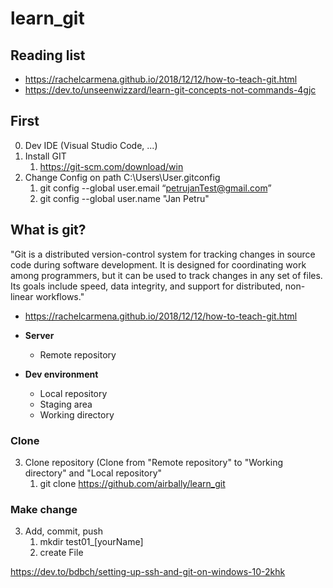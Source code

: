 # learn_git

## Reading list
- https://rachelcarmena.github.io/2018/12/12/how-to-teach-git.html
- https://dev.to/unseenwizzard/learn-git-concepts-not-commands-4gjc


## First 
0. Dev IDE (Visual Studio Code, ...)
1. Install GIT 
    1. https://git-scm.com/download/win
2. Change Config on path C:\Users\User\.gitconfig
    1. git config --global user.email “petrujanTest@gmail.com”  
    2. git config --global user.name "Jan Petru"


## What is git?
"Git is a distributed version-control system for tracking changes in source code during software development. It is designed for coordinating work among programmers, but it can be used to track changes in any set of files. Its goals include speed, data integrity, and support for distributed, non-linear workflows."

- https://rachelcarmena.github.io/2018/12/12/how-to-teach-git.html

- **Server**
    - Remote repository
- **Dev environment**
    - Local repository
    - Staging area
    - Working directory

### Clone
3. Clone repository (Clone from "Remote repository" to "Working directory" and "Local repository"
    1. git clone https://github.com/airbally/learn_git

### Make change
3. Add, commit, push
    1. mkdir test01_[yourName]
    2. create File


https://dev.to/bdbch/setting-up-ssh-and-git-on-windows-10-2khk
